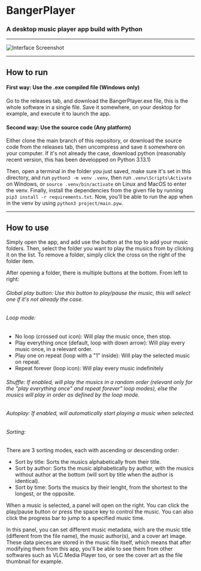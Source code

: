 # BangerPlayer

### A desktop music player app build with Python

---

![Interface Screenshot](https://cdn.hack.pet/U07E6R26ZC0/BangerPlayerScreenshot1.png)

---

## How to run

#### First way: Use the .exe compiled file (Windows only)

Go to the releases tab, and download the BangerPlayer.exe file, this is the whole software in a single file. Save it somewhere, on your desktop for example, and execute it to launch the app.

#### Second way: Use the source code (Any platform)

Either clone the main branch of this repository, or download the source code from the releases tab, then uncompress and save it somewhere on your computer. If it's not already the case, download python (reasonably recent version, this has been developped on Python 3.13.1)

Then, open a terminal in the folder you just saved, make sure it's set in this directory, and run `python3 -m venv .venv`, then run `.venv\Scripts\Activate` on Windows, or `source .venv/bin/activate` on Linux and MacOS to enter the venv. Finally, install the dependencies from the given file by running `pip3 install -r requirements.txt`. Now, you'll be able to run the app when in the venv by using `python3 project/main.pyw`.

---

## How to use

Simply open the app, and add use the button at the top to add your music folders. Then, select the folder you want to play the musics from by clicking it on the list. To remove a folder, simply click the cross on the right of the folder item.

After opening a folder, there is multiple buttons at the bottom. From left to right:

###### Global play button: Use this button to play/pause the music, this will select one if it's not already the case.

###### Loop mode:

- No loop (crossed out icon): Will play the music once, then stop.
- Play everything once (default, loop with down arrow): Will play every music once, in a relevant order.
- Play one on repeat (loop with a "1" inside): Will play the selected music on repeat.
- Repeat forever (loop icon): Will play every music indefinitely

###### Shuffle: If enabled, will play the musics in a random order (relevant only for the "play everything once" and repeat forever" loop modes), else the musics will play in order as defined by the loop mode.

###### Autoplay: If enabled, will automatically start playing a music when selected.

###### Sorting:

There are 3 sorting modes, each with ascending or descending order:

- Sort by title: Sorts the musics alphabetically from their title.
- Sort by author: Sorts the music alphabetically by author, with the musics without author at the bottom (will sort by title when the author is identical).
- Sort by time: Sorts the musics by their lenght, from the shortest to the longest, or the opposite.



When a music is selected, a panel will open on the right. You can click the play/pause button or press the space key to control the music. You can also click the progress bar to jump to a specified music time.

In this panel, you can set different music metadata, wich are the music title (different from the file name), the music author(s), and a cover art image. These data pieces are stored in the music file itself, which means that after modifying them from this app, you'll be able to see them from other softwares such as VLC Media Player too, or see the cover art as the file thumbnail for example.
